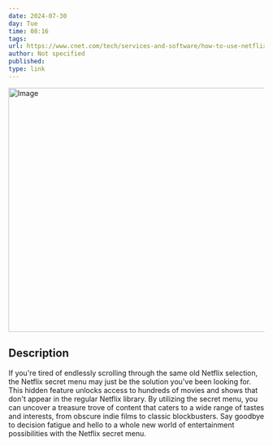 ```yaml
---
date: 2024-07-30
day: Tue
time: 08:16
tags:
url: https://www.cnet.com/tech/services-and-software/how-to-use-netflix-secret-menu/
author: Not specified
published: 
type: link
---
```


<img src="https://www.cnet.com/a/img/resize/4a056fd7690ec57ec5a0303cc5ed53dd135a09ec/hub/2024/05/17/e4a21f48-fa2a-44d5-881f-91b3ce8d64a3/netflix-streaming-tv-movies-0133.jpg?auto=webp&fit=crop&height=675&width=1200" width="854" height="480" alt="Image" />

## Description
If you're tired of endlessly scrolling through the same old Netflix selection, the Netflix secret menu may just be the solution you've been looking for. This hidden feature unlocks access to hundreds of movies and shows that don't appear in the regular Netflix library. By utilizing the secret menu, you can uncover a treasure trove of content that caters to a wide range of tastes and interests, from obscure indie films to classic blockbusters. Say goodbye to decision fatigue and hello to a whole new world of entertainment possibilities with the Netflix secret menu.